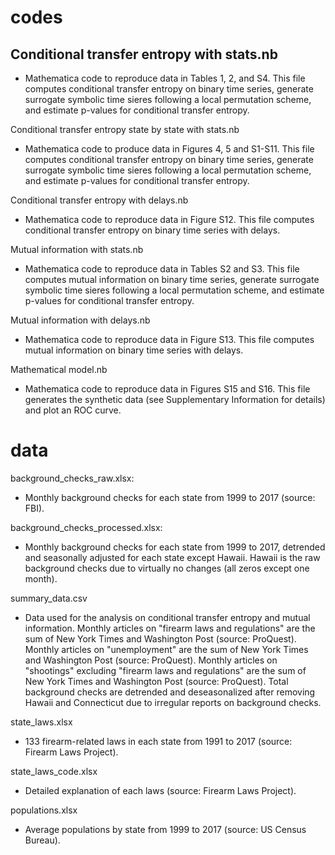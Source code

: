 
#    codes

## Conditional transfer entropy with stats.nb
- Mathematica code to reproduce data in Tables 1, 2, and S4. This file computes conditional transfer entropy on binary time series, generate surrogate symbolic time sieres following a local permutation scheme, and estimate p-values for conditional transfer entropy.


Conditional transfer entropy state by state with stats.nb
- Mathematica code to produce data in Figures 4, 5 and S1-S11. This file computes conditional transfer entropy on binary time series, generate surrogate symbolic time sieres following a local permutation scheme, and estimate p-values for conditional transfer entropy.


Conditional transfer entropy with delays.nb
- Mathematica code to reproduce data in Figure S12. This file computes conditional transfer entropy on binary time series with delays.


Mutual information with stats.nb
- Mathematica code to reproduce data in Tables S2 and S3. This file computes mutual information on binary time series, generate surrogate symbolic time sieres following a local permutation scheme, and estimate p-values for conditional transfer entropy.


Mutual information with delays.nb
- Mathematica code to reproduce data in Figure S13. This file computes mutual information on binary time series with delays.


Mathematical model.nb
- Mathematica code to reproduce data in Figures S15 and S16. This file generates the synthetic data (see Supplementary Information for details) and plot an ROC curve.



#    data   


background_checks_raw.xlsx:
- Monthly background checks for each state from 1999 to 2017 (source: FBI).


background_checks_processed.xlsx: 
- Monthly background checks for each state from 1999 to 2017, detrended and seasonally adjusted for each state except Hawaii. Hawaii is the raw background checks due to virtually no changes (all zeros except one month).

summary_data.csv
- Data used for the analysis on conditional transfer entropy and mutual information. Monthly articles on "firearm laws and regulations" are the sum of New York Times and Washington Post (source: ProQuest). Monthly articles on "unemployment" are the sum of New York Times and Washington Post (source: ProQuest). Monthly articles on "shootings" excluding "firearm laws and regulations" are the sum of New York Times and Washington Post (source: ProQuest). Total background checks are detrended and deseasonalized after removing Hawaii and Connecticut due to irregular reports on background checks.


state_laws.xlsx
- 133 firearm-related laws in each state from 1991 to 2017 (source: Firearm Laws Project).


state_laws_code.xlsx
- Detailed explanation of each laws (source: Firearm Laws Project).


populations.xlsx
- Average populations by state from 1999 to 2017 (source: US Census Bureau).
